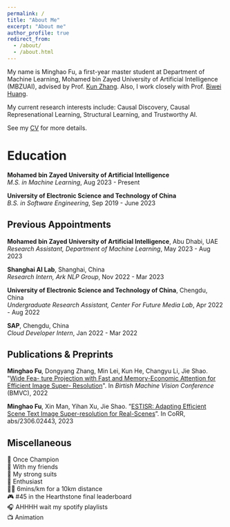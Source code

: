 ```yaml
---
permalink: /
title: "About Me"
excerpt: "About me"
author_profile: true
redirect_from: 
  - /about/
  - /about.html
---
```


My name is Minghao Fu, a first-year master student at Department of Machine Learning, Mohamed bin Zayed University of Artificial Intelligence (MBZUAI), advised by Prof. [Kun Zhang](https://www.andrew.cmu.edu/user/kunz1/index.html). Also, I work closely with Prof. [Biwei Huang](https://biweihuang.com/).

My current research interests include: Causal Discovery, Causal Represenational Learning, Structural Learning, and Trustworthy AI. 

See my [CV](../files/Academic_CV.pdf) for more details.

Education
======


  **Mohamed bin Zayed University of Artificial Intelligence**  
  *M.S. in Machine Learning*, Aug 2023 - Present


  **University of Electronic Science and Technology of China**  
  *B.S. in Software Engineering*, Sep 2019 - June 2023


Previous Appointments
------

  **Mohamed bin Zayed University of Artificial Intelligence**, Abu Dhabi, UAE  
  *Research Assistant, Department of Machine Learning*, May 2023 - Aug 2023

  **Shanghai AI Lab**, Shanghai, China  
  *Research Intern, Ark NLP Group*, Nov 2022 - Mar 2023

  **University of Electronic Science and Technology of China**, Chengdu, China  
  *Undergraduate Research Assistant, Center For Future Media Lab*, Apr 2022 - Aug 2022

  **SAP**, Chengdu, China  
  *Cloud Developer Intern*, Jan 2022 - Mar 2022


Publications & Preprints
------
  **Minghao Fu**, Dongyang Zhang, Min Lei, Kun He, Changyu Li, Jie Shao. "[Wide Fea-
  ture Projection with Fast and Memory-Economic Attention for Efficient Image Super-
  Resolution](https://bmvc2022.mpi-inf.mpg.de/615/)". In *Birtish Machine Vision Conference* (BMVC), 2022

  **Minghao Fu**, Xin Man, Yihan Xu, Jie Shao. ”[ESTISR: Adapting Efficient Scene
  Text Image Super-resolution for Real-Scenes](https://arxiv.org/abs/2306.02443)”. In CoRR, abs/2306.02443, 2023

Miscellaneous
------
🎾 Once Champion  
🏀 With my friends  
🏓 My strong suits  
🏸 Enthusiast  
🏃‍♂️ 6mins/km for a 10km distance  
🎮 #45 in the Hearthstone final leaderboard  
🎧 AHHHH wait my spotify playlists  
📺 Animation  


